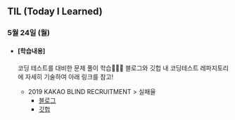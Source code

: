 ## TIL (Today I Learned)

### 5월 24일 (월)

- #### [학습내용]
  
  코딩 테스트를 대비한 문제 풀이 학습🧑🏻‍💻
  블로그와 깃헙 내 코딩테스트 레파지토리에 자세히 기술하여 아래 링크를 참고!
  
  - 2019 KAKAO BLIND RECRUITMENT > 실패율
    - [블로그](https://green1229.tistory.com/125)
    - [깃헙](https://github.com/GREENOVER/CodingTest/tree/main/실패율)

